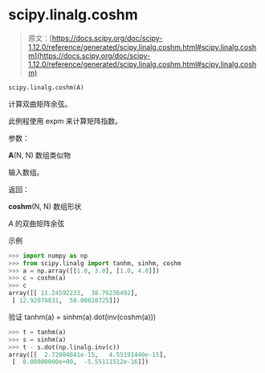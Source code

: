 # scipy.linalg.coshm

> 原文：[https://docs.scipy.org/doc/scipy-1.12.0/reference/generated/scipy.linalg.coshm.html#scipy.linalg.coshm](https://docs.scipy.org/doc/scipy-1.12.0/reference/generated/scipy.linalg.coshm.html#scipy.linalg.coshm)

```py
scipy.linalg.coshm(A)
```

计算双曲矩阵余弦。

此例程使用 expm 来计算矩阵指数。

参数：

**A**(N, N) 数组类似物

输入数组。

返回：

**coshm**(N, N) 数组形状

*A* 的双曲矩阵余弦

示例

```py
>>> import numpy as np
>>> from scipy.linalg import tanhm, sinhm, coshm
>>> a = np.array([[1.0, 3.0], [1.0, 4.0]])
>>> c = coshm(a)
>>> c
array([[ 11.24592233,  38.76236492],
 [ 12.92078831,  50.00828725]]) 
```

验证 tanhm(a) = sinhm(a).dot(inv(coshm(a)))

```py
>>> t = tanhm(a)
>>> s = sinhm(a)
>>> t - s.dot(np.linalg.inv(c))
array([[  2.72004641e-15,   4.55191440e-15],
 [  0.00000000e+00,  -5.55111512e-16]]) 
```
